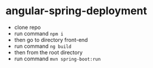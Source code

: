 # angular-spring-deployment

- clone repo
- run command `npm i`
- then go to directory front-end
- run command `ng build`
- then from the root directory
- run command `mvn spring-boot:run`
